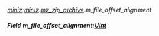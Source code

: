 _[miniz](../../modules/miniz/miniz-module.md):[miniz](../../modules/miniz/miniz-module.md).[mz\_zip\_archive](../../modules/miniz/miniz-mz_zip_archive.md).m\_file\_offset\_alignment_
##### Field m\_file\_offset\_alignment:[UInt](../../modules/wonkey/wonkey-types-uint.md)
